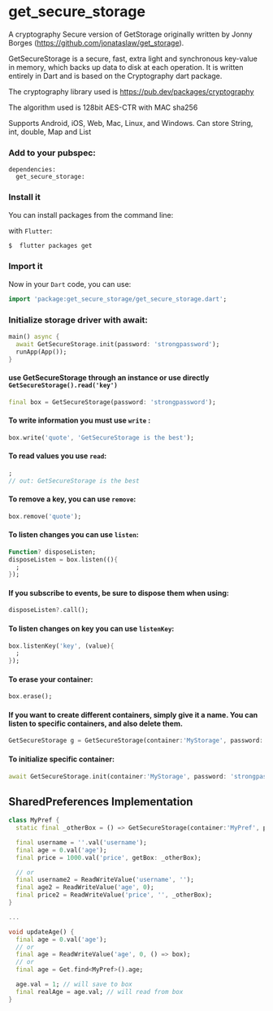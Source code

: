 # get_secure_storage
A cryptography Secure version of GetStorage originally written by Jonny Borges (https://github.com/jonataslaw/get_storage).

GetSecureStorage is a secure, fast, extra light and synchronous key-value in memory, which backs up data to disk at each operation. It is written entirely in Dart and is based on the Cryptography dart package.

The cryptography library used is https://pub.dev/packages/cryptography

The algorithm used is 128bit AES-CTR with MAC sha256

Supports Android, iOS, Web, Mac, Linux, and Windows. 
Can store String, int, double, Map and List

### Add to your pubspec:
```
dependencies:
  get_secure_storage:
```
### Install it

You can install packages from the command line:

with `Flutter`:

```css
$  flutter packages get
```

### Import it

Now in your `Dart` code, you can use: 

````dart
import 'package:get_secure_storage/get_secure_storage.dart';
````

### Initialize storage driver with await:
```dart
main() async {
  await GetSecureStorage.init(password: 'strongpassword');
  runApp(App());
}
```
#### use GetSecureStorage through an instance or use directly `GetSecureStorage().read('key')`
```dart
final box = GetSecureStorage(password: 'strongpassword');
```
#### To write information you must use `write` :
```dart
box.write('quote', 'GetSecureStorage is the best');
```

#### To read values you use `read`:
```dart
;
// out: GetSecureStorage is the best

```
#### To remove a key, you can use `remove`:

```dart
box.remove('quote');
```

#### To listen changes you can use `listen`:
```dart
Function? disposeListen;
disposeListen = box.listen((){
  ;
});
```
#### If you subscribe to events, be sure to dispose them when using:
```dart
disposeListen?.call();
```
#### To listen changes on key you can use `listenKey`:

```dart
box.listenKey('key', (value){
  ;
});
```

#### To erase your container:
```dart
box.erase();
```

#### If you want to create different containers, simply give it a name. You can listen to specific containers, and also delete them.

```dart
GetSecureStorage g = GetSecureStorage(container:'MyStorage', password: 'strongpassword');
```

#### To initialize specific container:
```dart
await GetSecureStorage.init(container:'MyStorage', password: 'strongpassword');
```

## SharedPreferences Implementation
```dart
class MyPref {
  static final _otherBox = () => GetSecureStorage(container:'MyPref', password: 'strongpassword');

  final username = ''.val('username');
  final age = 0.val('age');
  final price = 1000.val('price', getBox: _otherBox);

  // or
  final username2 = ReadWriteValue('username', '');
  final age2 = ReadWriteValue('age', 0);
  final price2 = ReadWriteValue('price', '', _otherBox);
}

...

void updateAge() {
  final age = 0.val('age');
  // or 
  final age = ReadWriteValue('age', 0, () => box);
  // or 
  final age = Get.find<MyPref>().age;

  age.val = 1; // will save to box
  final realAge = age.val; // will read from box
}
```
